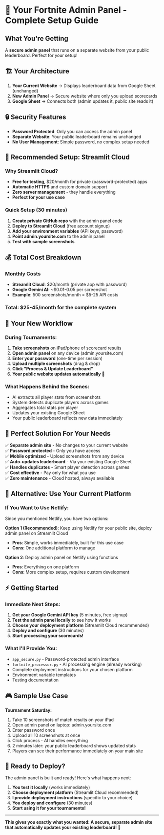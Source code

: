 # 🎯 Your Fortnite Admin Panel - Complete Setup Guide

## What You're Getting
A **secure admin panel** that runs on a separate website from your public leaderboard. Perfect for your setup!

## 🏗️ Your Architecture
1. **Your Current Website** → Displays leaderboard data from Google Sheet (unchanged)
2. **New Admin Panel** → Secure website where only you upload scorecards  
3. **Google Sheet** → Connects both (admin updates it, public site reads it)

## 🔒 Security Features
- **Password Protected**: Only you can access the admin panel
- **Separate Website**: Your public leaderboard remains unchanged
- **No User Management**: Simple password, no complex setup needed

## 🚀 Recommended Setup: Streamlit Cloud

### Why Streamlit Cloud?
- **Free for testing**, $20/month for private (password-protected) apps
- **Automatic HTTPS** and custom domain support
- **Zero server management** - they handle everything
- **Perfect for your use case**

### Quick Setup (30 minutes)
1. **Create private GitHub repo** with the admin panel code
2. **Deploy to Streamlit Cloud** (free account signup)
3. **Add your environment variables** (API keys, password)
4. **Point admin.yoursite.com** to the admin panel
5. **Test with sample screenshots**

## 💰 Total Cost Breakdown

### Monthly Costs
- **Streamlit Cloud**: $20/month (private app with password)
- **Google Gemini AI**: ~$0.01-0.05 per screenshot
- **Example**: 500 screenshots/month = $5-25 API costs

### **Total: $25-45/month** for the complete system

## 📱 Your New Workflow

### During Tournaments:
1. **Take screenshots** on iPad/phone of scorecard results
2. **Open admin panel** on any device (admin.yoursite.com)  
3. **Enter your password** (one-time per session)
4. **Upload multiple screenshots** (drag & drop)
5. **Click "Process & Update Leaderboard"**
6. **Your public website updates automatically** 🎉

### What Happens Behind the Scenes:
- AI extracts all player stats from screenshots
- System detects duplicate players across games  
- Aggregates total stats per player
- Updates your existing Google Sheet
- Your public leaderboard reflects new data immediately

## 🎯 Perfect Solution For Your Needs

✅ **Separate admin site** - No changes to your current website  
✅ **Password protected** - Only you have access  
✅ **Mobile optimized** - Upload screenshots from any device  
✅ **Auto-updates leaderboard** - Via your existing Google Sheet  
✅ **Handles duplicates** - Smart player detection across games  
✅ **Cost effective** - Pay only for what you use  
✅ **Zero maintenance** - Cloud hosted, always available  

## 🔧 Alternative: Use Your Current Platform

### If You Want to Use Netlify:
Since you mentioned Netlify, you have two options:

**Option 1 (Recommended)**: Keep using Netlify for your public site, deploy admin panel on Streamlit Cloud
- **Pros**: Simple, works immediately, built for this use case
- **Cons**: One additional platform to manage

**Option 2**: Deploy admin panel on Netlify using functions
- **Pros**: Everything on one platform  
- **Cons**: More complex setup, requires custom development

## ⚡ Getting Started

### Immediate Next Steps:
1. **Get your Google Gemini API key** (5 minutes, free signup)
2. **Test the admin panel locally** to see how it works
3. **Choose your deployment platform** (Streamlit Cloud recommended)
4. **Deploy and configure** (30 minutes)
5. **Start processing your scorecards!**

### What I'll Provide You:
- `app_secure.py` - Password-protected admin interface  
- `fortnite_processor.py` - AI processing engine (already working)
- Complete deployment instructions for your chosen platform
- Environment variable templates
- Testing documentation

## 🎮 Sample Use Case

**Tournament Saturday:**
1. Take 10 screenshots of match results on your iPad
2. Open admin panel on laptop: admin.yoursite.com
3. Enter password once
4. Upload all 10 screenshots at once
5. Click process - AI handles everything
6. 2 minutes later: your public leaderboard shows updated stats
7. Players can see their performance immediately on your main site

## 🚦 Ready to Deploy?

The admin panel is built and ready! Here's what happens next:

1. **You test it locally** (works immediately)
2. **Choose deployment platform** (Streamlit Cloud recommended)  
3. **I provide deployment instructions** (specific to your choice)
4. **You deploy and configure** (30 minutes)
5. **Start using it for your tournaments!**

---

**This gives you exactly what you wanted: A secure, separate admin site that automatically updates your existing leaderboard!** 🎯
